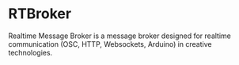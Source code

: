 # RTBroker
Realtime Message Broker is a message broker designed for realtime communication (OSC, HTTP, Websockets, Arduino) in creative technologies.
